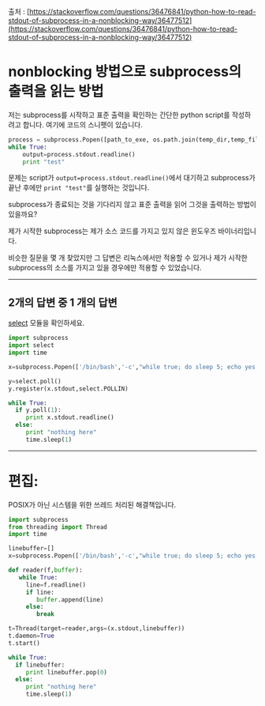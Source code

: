 출처 : [https://stackoverflow.com/questions/36476841/python-how-to-read-stdout-of-subprocess-in-a-nonblocking-way/36477512](https://stackoverflow.com/questions/36476841/python-how-to-read-stdout-of-subprocess-in-a-nonblocking-way/36477512)

# nonblocking 방법으로 subprocess의 출력을 읽는 방법

저는 subprocess를 시작하고 표준 출력을 확인하는 간단한 python script를 작성하려고 합니다. 여기에 코드의 스니펫이 있습니다.

```python
process = subprocess.Popen([path_to_exe, os.path.join(temp_dir,temp_file)], stdout=subprocess.PIPE)
while True:   
    output=process.stdout.readline()
    print "test"
```

문제는 script가 `output=process.stdout.readline()`에서 대기하고 subprocess가 끝난 후에만 `print "test"`를 실행하는 것입니다.

subprocess가 종료되는 것을 기다리지 않고 표준 출력을 읽어 그것을 출력하는 방법이 있을까요?

제가 시작한 subprocess는 제가 소스 코드를 가지고 있지 않은 윈도우즈 바이너리입니다.

비슷한 질문을 몇 개 찾았지만 그 답변은 리눅스에서만 적용할 수 있거나 제가 시작한 subprocess의 소스를 가지고 있을 경우에만 적용할 수 있었습니다.

---

## 2개의 답변 중 1 개의 답변

[select](https://docs.python.org/ko/2/library/select.html) 모듈을 확인하세요.

```python
import subprocess
import select
import time

x=subprocess.Popen(['/bin/bash','-c',"while true; do sleep 5; echo yes; done"],stdout=subprocess.PIPE)

y=select.poll()
y.register(x.stdout,select.POLLIN)

while True:
  if y.poll(1):
     print x.stdout.readline()
  else:
     print "nothing here"
     time.sleep(1)
```

---

# 편집:

POSIX가 아닌 시스템을 위한 쓰레드 처리된 해결책입니다.

```python
import subprocess
from threading import Thread 
import time

linebuffer=[]
x=subprocess.Popen(['/bin/bash','-c',"while true; do sleep 5; echo yes; done"],stdout=subprocess.PIPE)

def reader(f,buffer):
   while True:
     line=f.readline()
     if line:
        buffer.append(line)
     else:
        break

t=Thread(target=reader,args=(x.stdout,linebuffer))
t.daemon=True
t.start()

while True:
  if linebuffer:
     print linebuffer.pop(0)
  else:
     print "nothing here"
     time.sleep(1)
```
